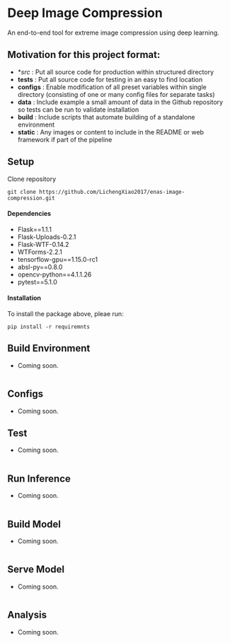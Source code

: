 # Deep Image Compression
An end-to-end tool for extreme image compression using deep learning.

## Motivation for this project format:
- **src* : Put all source code for production within structured directory
- **tests** : Put all source code for testing in an easy to find location
- **configs** : Enable modification of all preset variables within single directory (consisting of one or many config files for separate tasks)
- **data** : Include example a small amount of data in the Github repository so tests can be run to validate installation
- **build** : Include scripts that automate building of a standalone environment
- **static** : Any images or content to include in the README or web framework if part of the pipeline

## Setup
Clone repository
```
git clone https://github.com/LichengXiao2017/enas-image-compression.git
```

#### Dependencies

- Flask==1.1.1
- Flask-Uploads-0.2.1
- Flask-WTF-0.14.2
- WTForms-2.2.1
- tensorflow-gpu==1.15.0-rc1
- absl-py==0.8.0
- opencv-python==4.1.1.26
- pytest==5.1.0

#### Installation
To install the package above, pleae run:
```shell
pip install -r requiremnts
```

## Build Environment
- Coming soon.
```

```

## Configs
- Coming soon.


## Test
- Coming soon.
```

```

## Run Inference
- Coming soon.
```

```

## Build Model
- Coming soon.
```

```

## Serve Model
- Coming soon.
```

```

## Analysis
- Coming soon.
```

```

